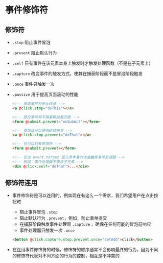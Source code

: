 # 事件修饰符

## 修饰符

+ `.stop` 阻止事件冒泡

+ `.prevent` 阻止默认行为

+ `.self` 只有事件在该元素本身上触发时才触发处理函数（不是在子元素上）

+ `.capture` 改变事件的触发方式，使其在捕获阶段而不是冒泡阶段触发

+ `.once` 事件只触发一次

+ `.passive` 用于提高页面滚动的性能

  ```html
  <!-- 单击事件将停止传递 -->
  <a @click.stop="doThis"></a>

  <!-- 提交事件将不再重新加载页面 -->
  <form @submit.prevent="onSubmit"></form>

  <!-- 修饰语可以使用链式书写 -->
  <a @click.stop.prevent="doThat"></a>

  <!-- 也可以只有修饰符 -->
  <form @submit.prevent></form>

  <!-- 仅当 event.target 是元素本身时才会触发事件处理器 -->
  <!-- 例如：事件处理器不来自子元素 -->
  <div @click.self="doThat">...</div>
  ```

## 修饰符连用

+ 事件修饰符是可以连用的，例如现在有这么一个需求，我们希望用户在点击按钮时

  + 阻止事件冒泡 `.stop`
  + 阻止默认行为 `.prevent`，例如，防止表单提交
  + 在捕获阶段触发事件处理器 `.capture` ，确保在任何可能的冒泡前响应
  + 事件处理器只触发一次 `.once`

  ```html
  <button @click.capture.stop.prevent.once="setAdd">click</button>
  ```

+ 在连用事件修饰符的时候，修饰符的顺序通常不会影响最终的行为，因为不同的修饰符代表对不同方面的行为的控制，相互是不冲突的
